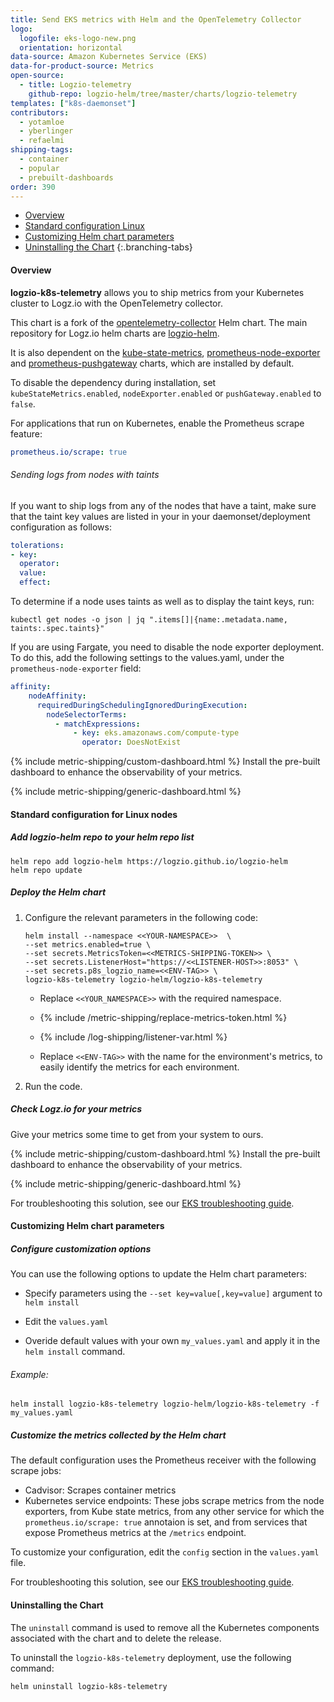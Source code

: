 ```yaml
---
title: Send EKS metrics with Helm and the OpenTelemetry Collector
logo:
  logofile: eks-logo-new.png
  orientation: horizontal
data-source: Amazon Kubernetes Service (EKS)
data-for-product-source: Metrics
open-source:
  - title: Logzio-telemetry
    github-repo: logzio-helm/tree/master/charts/logzio-telemetry
templates: ["k8s-daemonset"]
contributors:
  - yotamloe
  - yberlinger
  - refaelmi
shipping-tags:
  - container
  - popular
  - prebuilt-dashboards
order: 390
---
```

<!-- tabContainer:start -->
<div class="branching-container">

* [Overview](#overview)
* [Standard configuration Linux](#Standard-configuration-linux)
* [Customizing Helm chart parameters](#Customizing-helm-chart-parameters)
* [Uninstalling the Chart](#Uninstalling-the-chart)
{:.branching-tabs}

<!-- tab:start -->
<div id="overview">

####  Overview


**logzio-k8s-telemetry** allows you to ship metrics from your Kubernetes cluster to Logz.io with the OpenTelemetry collector.

This chart is a fork of the [opentelemetry-collector](https://github.com/open-telemetry/opentelemetry-helm-charts/tree/main/charts/opentelemetry-collector) Helm chart. The main repository for Logz.io helm charts are [logzio-helm](https://github.com/logzio/logzio-helm).
  
It is also dependent on the [kube-state-metrics](https://github.com/kubernetes/kube-state-metrics/tree/master/charts/kube-state-metrics), [prometheus-node-exporter](https://github.com/helm/charts/tree/master/stable/prometheus-node-exporter) and [prometheus-pushgateway](https://github.com/prometheus-community/helm-charts/tree/main/charts/prometheus-pushgateway) charts, which are installed by default. 
  
To disable the dependency during installation, set `kubeStateMetrics.enabled`, `nodeExporter.enabled` or `pushGateway.enabled` to `false`.
  
For applications that run on Kubernetes, enable the Prometheus scrape feature:

```yaml
prometheus.io/scrape: true
```

###### Sending logs from nodes with taints

If you want to ship logs from any of the nodes that have a taint, make sure that the taint key values are listed in your in your daemonset/deployment configuration as follows:
  
```yaml
tolerations:
- key: 
  operator: 
  value: 
  effect: 
```
  
To determine if a node uses taints as well as to display the taint keys, run:
  
```
kubectl get nodes -o json | jq ".items[]|{name:.metadata.name, taints:.spec.taints}"
```

If you are using Fargate, you need to disable the node exporter deployment. To do this, add the following settings to the values.yaml, under the `prometheus-node-exporter` field:

```yaml
affinity:
    nodeAffinity:
      requiredDuringSchedulingIgnoredDuringExecution:
        nodeSelectorTerms:
          - matchExpressions:
              - key: eks.amazonaws.com/compute-type
                operator: DoesNotExist
```



{% include metric-shipping/custom-dashboard.html %} Install the pre-built dashboard to enhance the observability of your metrics.

<!-- logzio-inject:install:grafana:dashboards ids=["1aO3NWtPAtVwO5Ipmc3Deh", "6KQUyksnNT2E40PifmCHR5", "X6YYCFajD56zayxcQOG2H", "M06b1BjTSGsSNZBWeiLnR"] -->

{% include metric-shipping/generic-dashboard.html %} 

  

</div>
<!-- tab:end -->

<!-- tab:start -->
<div id="Standard-configuration-linux">

#### Standard configuration for Linux nodes

<div class="tasklist">
  
##### Add logzio-helm repo to your helm repo list

  ```shell
  helm repo add logzio-helm https://logzio.github.io/logzio-helm
  helm repo update
  ```

##### Deploy the Helm chart

1. Configure the relevant parameters in the following code:

   ```
   helm install --namespace <<YOUR-NAMESPACE>>  \
   --set metrics.enabled=true \
   --set secrets.MetricsToken=<<METRICS-SHIPPING-TOKEN>> \
   --set secrets.ListenerHost="https://<<LISTENER-HOST>>:8053" \
   --set secrets.p8s_logzio_name=<<ENV-TAG>> \
   logzio-k8s-telemetry logzio-helm/logzio-k8s-telemetry
   ```

   * Replace `<<YOUR_NAMESPACE>>` with the required namespace.

   * {% include /metric-shipping/replace-metrics-token.html %}

   * {% include /log-shipping/listener-var.html %}

   * Replace `<<ENV-TAG>>` with the name for the environment's metrics, to easily identify the metrics for each environment.

2. Run the code.

##### Check Logz.io for your metrics

Give your metrics some time to get from your system to ours.


{% include metric-shipping/custom-dashboard.html %} Install the pre-built dashboard to enhance the observability of your metrics.

<!-- logzio-inject:install:grafana:dashboards ids=["1aO3NWtPAtVwO5Ipmc3Deh", "6KQUyksnNT2E40PifmCHR5", "X6YYCFajD56zayxcQOG2H", "M06b1BjTSGsSNZBWeiLnR"] -->

{% include metric-shipping/generic-dashboard.html %} 
  
</div>

For troubleshooting this solution, see our [EKS troubleshooting guide](https://docs.logz.io/user-guide/infrastructure-monitoring/troubleshooting/eks-helm-opentelemetry-troubleshooting.html).
  
</div>
<!-- tab:end -->


<!-- tab:start -->
<div id="Customizing-helm-chart-parameters">

####  Customizing Helm chart parameters

<div class="tasklist">

##### Configure customization options

You can use the following options to update the Helm chart parameters: 

* Specify parameters using the `--set key=value[,key=value]` argument to `helm install`

* Edit the `values.yaml`

* Overide default values with your own `my_values.yaml` and apply it in the `helm install` command. 

###### Example:

```
helm install logzio-k8s-telemetry logzio-helm/logzio-k8s-telemetry -f my_values.yaml 
```

##### Customize the metrics collected by the Helm chart 

The default configuration uses the Prometheus receiver with the following scrape jobs:

* Cadvisor: Scrapes container metrics
* Kubernetes service endpoints: These jobs scrape metrics from the node exporters, from Kube state metrics, from any other service for which the `prometheus.io/scrape: true` annotaion is set, and from services that expose Prometheus metrics at the `/metrics` endpoint.

To customize your configuration, edit the `config` section in the `values.yaml` file.

</div>

For troubleshooting this solution, see our [EKS troubleshooting guide](https://docs.logz.io/user-guide/infrastructure-monitoring/troubleshooting/eks-helm-opentelemetry-troubleshooting.html).


</div>
<!-- tab:end -->

<!-- tab:start -->
<div id="Uninstalling-the-chart">

#### Uninstalling the Chart

The `uninstall` command is used to remove all the Kubernetes components associated with the chart and to delete the release.  

To uninstall the `logzio-k8s-telemetry` deployment, use the following command:

```shell
helm uninstall logzio-k8s-telemetry
```

</div>
<!-- tab:end -->

</div>
<!-- tabContainer:end -->